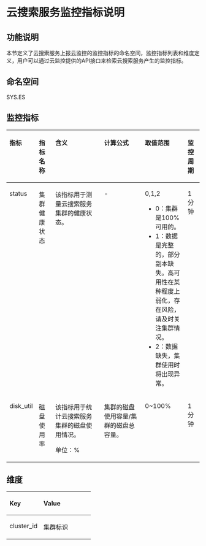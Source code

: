 # 云搜索服务监控指标说明<a name="css_03_0042"></a>

## 功能说明<a name="section59820001153251"></a>

本节定义了云搜索服务上报云监控的监控指标的命名空间，监控指标列表和维度定义，用户可以通过云监控提供的API接口来检索云搜索服务产生的监控指标。

## 命名空间<a name="section172651386227"></a>

SYS.ES

## 监控指标<a name="section18266133811225"></a>

<a name="table102675383222"></a>
<table><thead align="left"><tr id="row726893842214"><th class="cellrowborder" valign="top" width="6.0606060606060606%" id="mcps1.1.7.1.1"><p id="p20269183892219"><a name="p20269183892219"></a><a name="p20269183892219"></a>指标</p>
</th>
<th class="cellrowborder" valign="top" width="9.090909090909092%" id="mcps1.1.7.1.2"><p id="p16270153816220"><a name="p16270153816220"></a><a name="p16270153816220"></a>指标名称</p>
</th>
<th class="cellrowborder" valign="top" width="29.292929292929294%" id="mcps1.1.7.1.3"><p id="p527115383221"><a name="p527115383221"></a><a name="p527115383221"></a>含义</p>
</th>
<th class="cellrowborder" valign="top" width="24.242424242424242%" id="mcps1.1.7.1.4"><p id="p202711238192210"><a name="p202711238192210"></a><a name="p202711238192210"></a>计算公式</p>
</th>
<th class="cellrowborder" valign="top" width="23.232323232323235%" id="mcps1.1.7.1.5"><p id="p09541536155512"><a name="p09541536155512"></a><a name="p09541536155512"></a>取值范围</p>
</th>
<th class="cellrowborder" valign="top" width="8.080808080808081%" id="mcps1.1.7.1.6"><p id="p1382175911481"><a name="p1382175911481"></a><a name="p1382175911481"></a>监控周期</p>
</th>
</tr>
</thead>
<tbody><tr id="row472618584223"><td class="cellrowborder" valign="top" width="6.0606060606060606%" headers="mcps1.1.7.1.1 "><p id="p9726175820227"><a name="p9726175820227"></a><a name="p9726175820227"></a>status</p>
</td>
<td class="cellrowborder" valign="top" width="9.090909090909092%" headers="mcps1.1.7.1.2 "><p id="p530281982319"><a name="p530281982319"></a><a name="p530281982319"></a>集群健康状态</p>
</td>
<td class="cellrowborder" valign="top" width="29.292929292929294%" headers="mcps1.1.7.1.3 "><p id="p87261958132220"><a name="p87261958132220"></a><a name="p87261958132220"></a>该指标用于测量<span id="text1678223111546"><a name="text1678223111546"></a><a name="text1678223111546"></a>云搜索服务</span>集群的健康状态。</p>
</td>
<td class="cellrowborder" valign="top" width="24.242424242424242%" headers="mcps1.1.7.1.4 "><p id="p1337749155616"><a name="p1337749155616"></a><a name="p1337749155616"></a>-</p>
</td>
<td class="cellrowborder" valign="top" width="23.232323232323235%" headers="mcps1.1.7.1.5 "><p id="p2954193610556"><a name="p2954193610556"></a><a name="p2954193610556"></a>0,1,2</p>
<a name="ul29543361556"></a><a name="ul29543361556"></a><ul id="ul29543361556"><li>0：集群是100%可用的。</li><li>1：数据是完整的，部分副本缺失。高可用性在某种程度上弱化，存在风险，请及时关注集群情况。</li><li>2：数据缺失，集群使用时将出现异常。</li></ul>
</td>
<td class="cellrowborder" valign="top" width="8.080808080808081%" headers="mcps1.1.7.1.6 "><p id="p4838059144820"><a name="p4838059144820"></a><a name="p4838059144820"></a>1分钟</p>
</td>
</tr>
<tr id="row2272193812219"><td class="cellrowborder" valign="top" width="6.0606060606060606%" headers="mcps1.1.7.1.1 "><p id="p207641617184420"><a name="p207641617184420"></a><a name="p207641617184420"></a>disk_util</p>
</td>
<td class="cellrowborder" valign="top" width="9.090909090909092%" headers="mcps1.1.7.1.2 "><p id="p776471711444"><a name="p776471711444"></a><a name="p776471711444"></a>磁盘使用率</p>
</td>
<td class="cellrowborder" valign="top" width="29.292929292929294%" headers="mcps1.1.7.1.3 "><p id="p9255915115817"><a name="p9255915115817"></a><a name="p9255915115817"></a>该指标用于统计<span id="text1795244118543"><a name="text1795244118543"></a><a name="text1795244118543"></a>云搜索服务</span>集群的磁盘使用情况。</p>
<p id="p17648171448"><a name="p17648171448"></a><a name="p17648171448"></a>单位：%</p>
</td>
<td class="cellrowborder" valign="top" width="24.242424242424242%" headers="mcps1.1.7.1.4 "><p id="p1676461734411"><a name="p1676461734411"></a><a name="p1676461734411"></a>集群的磁盘使用容量/集群的磁盘总容量。</p>
</td>
<td class="cellrowborder" valign="top" width="23.232323232323235%" headers="mcps1.1.7.1.5 "><p id="p9970123675515"><a name="p9970123675515"></a><a name="p9970123675515"></a>0~100%</p>
</td>
<td class="cellrowborder" valign="top" width="8.080808080808081%" headers="mcps1.1.7.1.6 "><p id="p138384596482"><a name="p138384596482"></a><a name="p138384596482"></a>1分钟</p>
</td>
</tr>
</tbody>
</table>

## 维度<a name="section102905383226"></a>

<a name="table13291038182217"></a>
<table><thead align="left"><tr id="row13292153862219"><th class="cellrowborder" valign="top" width="40.400000000000006%" id="mcps1.1.3.1.1"><p id="p17292638192211"><a name="p17292638192211"></a><a name="p17292638192211"></a>Key</p>
</th>
<th class="cellrowborder" valign="top" width="59.599999999999994%" id="mcps1.1.3.1.2"><p id="p92938385226"><a name="p92938385226"></a><a name="p92938385226"></a>Value</p>
</th>
</tr>
</thead>
<tbody><tr id="row1429373812228"><td class="cellrowborder" valign="top" width="40.400000000000006%" headers="mcps1.1.3.1.1 "><p id="p178643281443"><a name="p178643281443"></a><a name="p178643281443"></a>cluster_id</p>
</td>
<td class="cellrowborder" valign="top" width="59.599999999999994%" headers="mcps1.1.3.1.2 "><p id="p986422814446"><a name="p986422814446"></a><a name="p986422814446"></a>集群标识</p>
</td>
</tr>
</tbody>
</table>

